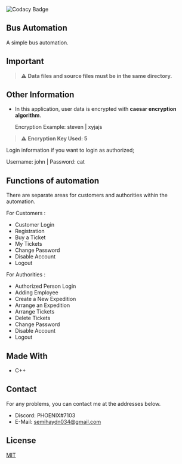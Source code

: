 <!--
*** Semih Aydın 2021
-->

![Codacy Badge](https://app.codacy.com/project/badge/Grade/50a580df2a594f32a5ad88d39eb3879d)
## Bus Automation
A simple bus automation.

## Important
> :warning: **Data files and source files must be in the same directory.**

## Other Information
*   In this application, user data is encrypted with **caesar encryption algorithm**.

    Encryption Example: steven | xyjajs

> :warning: **Encryption Key Used: 5**

Login information if you want to login as authorized;

Username: john | Password: cat

## Functions of automation
There are separate areas for customers and authorities within the automation.

For Customers :
*   Customer Login
*   Registration
*   Buy a Ticket
*   My Tickets
*   Change Password
*   Disable Account
*   Logout

For Authorities :
*   Authorized Person Login
*   Adding Employee
*   Create a New Expedition
*   Arrange an Expedition
*   Arrange Tickets
*   Delete Tickets
*   Change Password
*   Disable Account
*   Logout

## Made With
*   C++

## Contact
For any problems, you can contact me at the addresses below.
*   Discord: PHOENIX#7103
*   E-Mail: semihaydn034@gmail.com

## License
[MIT](https://choosealicense.com/licenses/mit/)

